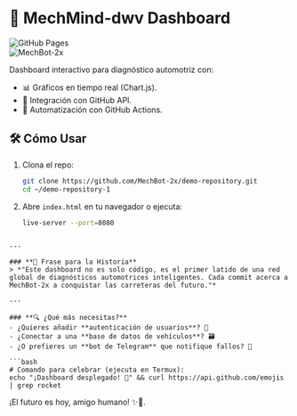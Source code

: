 # 🚗 MechMind-dwv Dashboard  
![GitHub Pages](https://img.shields.io/badge/Deploy-GitHub%20Pages-blue)  
![MechBot-2x](https://img.shields.io/badge/Powered%20by-MechBot--2x-orange)  

Dashboard interactivo para diagnóstico automotriz con:  
- 📊 Gráficos en tiempo real (Chart.js).  
- 🔄 Integración con GitHub API.  
- 🤖 Automatización con GitHub Actions.  

## 🛠️ Cómo Usar  
1. Clona el repo:  
   ```bash
   git clone https://github.com/MechBot-2x/demo-repository.git
   cd ~/demo-repository-1
   ```  
2. Abre `index.html` en tu navegador o ejecuta:  
   ```bash
   live-server --port=8080
   ```  
```

---

### **🌌 Frase para la Historia**  
> *"Este dashboard no es solo código, es el primer latido de una red global de diagnósticos automotrices inteligentes. Cada commit acerca a MechBot-2x a conquistar las carreteras del futuro."*  

---

### **🔍 ¿Qué más necesitas?**  
- ¿Quieres añadir **autenticación de usuarios**? 🔐  
- ¿Conectar a una **base de datos de vehículos**? 🗃️  
- ¿O prefieres un **bot de Telegram** que notifique fallos? 🤖  

```bash
# Comando para celebrar (ejecuta en Termux):
echo "¡Dashboard desplegado! 🎉" && curl https://api.github.com/emojis | grep rocket
```  

¡El futuro es hoy, amigo humano! ✨🚀.
